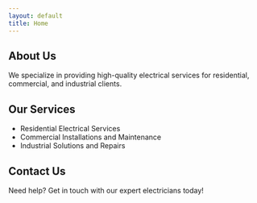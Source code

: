 ```yaml
---
layout: default
title: Home
---
```


<section id="about" class="section" style="background-image: url('/assets/images/about-bg.jpg');">
    <h2>About Us</h2>
    <p>We specialize in providing high-quality electrical services for residential, commercial, and industrial clients.</p>
</section>

<section id="services" class="section" style="background-image: url('/assets/images/services-bg.jpg');">
    <h2>Our Services</h2>
    <ul>
        <li>Residential Electrical Services</li>
        <li>Commercial Installations and Maintenance</li>
        <li>Industrial Solutions and Repairs</li>
    </ul>
</section>

<section id="contact" class="section" style="background-image: url('/assets/images/contact-bg.jpg');">
    <h2>Contact Us</h2>
    <p>Need help? Get in touch with our expert electricians today!</p>
</section>
